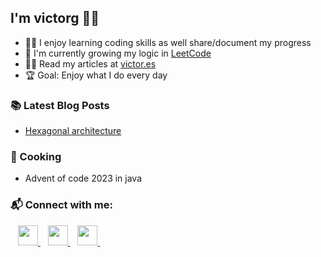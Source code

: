 ## I'm victorg 🙋🏻

- 👨‍🏫 I enjoy learning coding skills as well share/document my progress
- 🌱 I'm currently growing my logic in [LeetCode][leetcode]
- 👨‍💻 Read my articles at [victor.es][website]
- 🏆 Goal: Enjoy what I do every day

### 📚 Latest Blog Posts

<!-- BLOG:START -->
- [Hexagonal architecture](https://victorg.es/posts/arquitectura-hexagonal)  
<!-- BLOG:END -->

### 🍳 Cooking
- Advent of code 2023 in java

### 📬 Connect with me:
                  
<p align="left">
    </a>&nbsp;&nbsp;
    <a href="https://www.github.com/victorgxn" target="_blank" rel="noreferrer">
        <picture>
            <source media="(prefers-color-scheme: dark)" srcset="https://raw.githubusercontent.com/danielcranney/readme-generator/main/public/icons/socials/github-dark.svg" />
            <source media="(prefers-color-scheme: light)" srcset="https://raw.githubusercontent.com/danielcranney/readme-generator/main/public/icons/socials/github.svg" />
            <img src="https://raw.githubusercontent.com/danielcranney/readme-generator/main/public/icons/socials/github.svg" width="32" height="32" />
        </picture>
    </a>&nbsp;&nbsp;
    <a href="https://www.linkedin.com/in/victorgxn" target="_blank" rel="noreferrer">
        <picture>
            <source media="(prefers-color-scheme: dark)" srcset="https://raw.githubusercontent.com/danielcranney/readme-generator/main/public/icons/socials/linkedin-dark.svg" />
            <source media="(prefers-color-scheme: light)" srcset="https://raw.githubusercontent.com/danielcranney/readme-generator/main/public/icons/socials/linkedin.svg" />
            <img src="https://raw.githubusercontent.com/danielcranney/readme-generator/main/public/icons/socials/linkedin.svg" width="32" height="32" />
        </picture>
    </a>&nbsp;&nbsp;
    <a href="https://www.x.com/liseez_" target="_blank" rel="noreferrer">
        <picture>
            <source media="(prefers-color-scheme: dark)" srcset="https://raw.githubusercontent.com/danielcranney/readme-generator/main/public/icons/socials/twitter-dark.svg" />
            <source media="(prefers-color-scheme: light)" srcset="https://raw.githubusercontent.com/danielcranney/readme-generator/main/public/icons/socials/twitter.svg" />
            <img src="https://raw.githubusercontent.com/danielcranney/readme-generator/main/public/icons/socials/twitter.svg" width="32" height="32" />
        </picture>
    </a>&nbsp;&nbsp;
</p>

[leetcode]: https://leetcode.com/u/LiSeeZ/
[website]: https://victorg.es/
